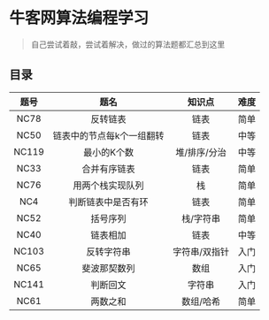 # 牛客网算法编程学习

> 自己尝试着敲，尝试着解决，做过的算法题都汇总到这里



## 目录

|                             题号                             |                             题名                             |                            知识点                            |                             难度                             |
| :----------------------------------------------------------: | :----------------------------------------------------------: | :----------------------------------------------------------: | :----------------------------------------------------------: |
| <a href="./NC/NC78/topic.md" style="text-decoration:none">NC78</a> | <a href="./NC/NC78/topic.md" style="text-decoration:none">反转链表</a> | <a href="./Rule/List.md" style="text-decoration:none">链表</a> | <a href="./Rule/Simpleness.md" style="text-decoration:none">简单</a> |
| <a href="./NC/NC50/topic.md" style="text-decoration:none">NC50</a> | <a href="./NC/NC50/topic.md" style="text-decoration:none">链表中的节点每k个一组翻转</a> | <a href="./Rule/List.md" style="text-decoration:none">链表</a> | <a href="./Rule/Medium.md" style="text-decoration:none">中等</a> |
| <a href="./NC/NC119/topic.md" style="text-decoration:none">NC119</a> | <a href="./NC/NC119/topic.md" style="text-decoration:none">最小的K个数</a> | <a href="./Rule/Heap.md" style="text-decoration:none">堆</a>/<a href="./Rule/Sort.md" style="text-decoration:none">排序</a>/<a href="./Rule/Divide-and-Conquer.md" style="text-decoration:none">分治</a> | <a href="./Rule/Medium.md" style="text-decoration:none">中等</a> |
| <a href="./NC/NC33/topic.md" style="text-decoration:none">NC33</a> | <a href="./NC/NC33/topic.md" style="text-decoration:none">合并有序链表</a> | <a href="./Rule/List.md" style="text-decoration:none">链表</a> | <a href="./Rule/Simpleness.md" style="text-decoration:none">简单</a> |
| <a href="./NC/NC76/topic.md" style="text-decoration:none">NC76</a> | <a href="./NC/NC33/topic.md" style="text-decoration:none">用两个栈实现队列</a> | <a href="./Rule/Stack.md" style="text-decoration:none">栈</a> | <a href="./Rule/Simpleness.md" style="text-decoration:none">简单</a> |
| <a href="./NC/NC4/topic.md" style="text-decoration:none">NC4</a> | <a href="./NC/NC4/topic.md" style="text-decoration:none">判断链表中是否有环</a> | <a href="./Rule/List.md" style="text-decoration:none">链表</a> | <a href="./Rule/Simpleness.md" style="text-decoration:none">简单</a> |
| <a href="./NC/NC52/topic.md" style="text-decoration:none">NC52</a> | <a href="./NC/NC52/topic.md" style="text-decoration:none">括号序列</a> | <a href="./Rule/Stack.md" style="text-decoration:none">栈</a>/<a href="./Rule/String.md" style="text-decoration:none">字符串</a> | <a href="./Rule/Simpleness.md" style="text-decoration:none">简单</a> |
| <a href="./NC/NC40/topic.md" style="text-decoration:none">NC40</a> | <a href="./NC/NC40/topic.md" style="text-decoration:none">链表相加</a> | <a href="./Rule/List.md" style="text-decoration:none">链表</a> | <a href="./Rule/Medium.md" style="text-decoration:none">中等</a> |
| <a href="./NC/NC103/topic.md" style="text-decoration:none">NC103</a> | <a href="./NC/NC103/topic.md" style="text-decoration:none">反转字符串</a> | <a href="./Rule/String.md" style="text-decoration:none">字符串</a>/<a href="./Rule/Double-pointer.md" style="text-decoration:none">双指针</a> | <a href="./Rule/Introduction.md" style="text-decoration:none">入门</a> |
| <a href="./NC/NC65/topic.md" style="text-decoration:none">NC65</a> | <a href="./NC/NC65/topic.md" style="text-decoration:none">斐波那契数列</a> | <a href="./Rule/Array.md" style="text-decoration:none">数组</a> | <a href="./Rule/Introduction.md" style="text-decoration:none">入门</a> |
| <a href="./NC/NC141/topic.md" style="text-decoration:none">NC141</a> | <a href="./NC/NC141/topic.md" style="text-decoration:none">判断回文</a> | <a href="./Rule/String.md" style="text-decoration:none">字符串</a> | <a href="./Rule/Introduction.md" style="text-decoration:none">入门</a> |
| <a href="./NC/NC61/topic.md" style="text-decoration:none">NC61</a> | <a href="./NC/NC61/topic.md" style="text-decoration:none">两数之和</a> | <a href="./Rule/Array.md" style="text-decoration:none">数组</a>/<a href="./Rule/Hash.md" style="text-decoration:none">哈希</a> | <a href="./Rule/Simpleness.md" style="text-decoration:none">简单</a> |



